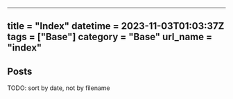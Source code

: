 ---
title = "Index"
datetime = 2023-11-03T01:03:37Z
tags = ["Base"]
category = "Base"
url_name = "index"
------

## Posts

TODO: sort by date, not by filename